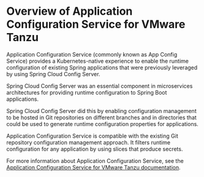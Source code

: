 # Overview of Application Configuration Service for VMware Tanzu

Application Configuration Service (commonly known as App Config Service) provides a
Kubernetes-native experience to enable the runtime configuration of existing Spring
applications that were previously leveraged by using Spring Cloud Config Server.

Spring Cloud Config Server was an essential component in microservices architectures for providing
runtime configuration to Spring Boot applications.

Spring Cloud Config Server did this by enabling configuration management to be hosted in Git
repositories on different branches and in directories that could be used to generate runtime
configuration properties for applications.

Application Configuration Service is compatible with the existing Git repository configuration
management approach.
It filters runtime configuration for any application by using slices that produce secrets.

For more information about Application Configuration Service, see the
[Application Configuration Service for VMware Tanzu documentation](https://docs.vmware.com/en/Application-Configuration-Service-for-VMware-Tanzu/2.1/acs/GUID-overview.html).